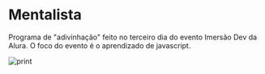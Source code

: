 # Mentalista
 Programa de "adivinhação" feito no terceiro dia do evento Imersão Dev da Alura. O foco do evento é o aprendizado de javascript.
 
 ![print](https://user-images.githubusercontent.com/50434610/133480801-a2f9f339-1b1b-447b-a059-3c76938c3fde.png)

